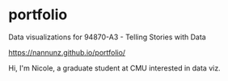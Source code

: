 # portfolio
Data visualizations for 94870-A3 - Telling Stories with Data



https://nannunz.github.io/portfolio/

Hi, I'm Nicole, a graduate student at CMU interested in data viz.
